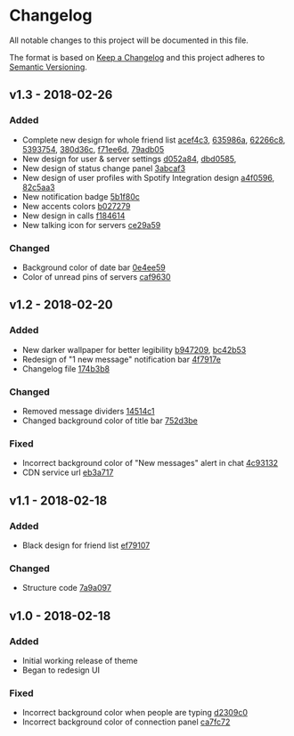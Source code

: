 # Changelog
All notable changes to this project will be documented in this file.

The format is based on [Keep a Changelog](http://keepachangelog.com/en/1.0.0/)
and this project adheres to [Semantic Versioning](http://semver.org/spec/v2.0.0.html).

## v1.3 - 2018-02-26

### Added
- Complete new design for whole friend list [acef4c3], [635986a], [62266c8], [5393754], [380d36c], [f71ee6d], [79adb05]
- New design for user & server settings [d052a84], [dbd0585],
- New design of status change panel [3abcaf3]
- New design of user profiles with Spotify Integration design [a4f0596], [82c5aa3]
- New notification badge [5b1f80c]
- New accents colors [b027279]
- New design in calls [f184614]
- New talking icon for servers [ce29a59]

### Changed
- Background color of date bar [0e4ee59]
- Color of unread pins of servers [caf9630]

###
## v1.2 - 2018-02-20
### Added
- New darker wallpaper for better legibility [b947209], [bc42b53]
- Redesign of "1 new message" notification bar [4f7917e]
- Changelog file [174b3b8]

### Changed
- Removed message dividers [14514c1]
- Changed background color of title bar [752d3be]

### Fixed
- Incorrect background color of "New messages" alert in chat [4c93132]
- CDN service url [eb3a717]

## v1.1 - 2018-02-18
### Added
- Black design for friend list [ef79107]

### Changed
- Structure code [7a9a097]

## v1.0 - 2018-02-18
### Added
- Initial working release of theme
- Began to redesign UI

### Fixed
- Incorrect background color when people are typing [d2309c0]
- Incorrect background color of connection panel [ca7fc72]

[acef4c3]: https://github.com/kirayoru/PlayfulPandaTheme/commit/acef4c3dd3f63fee7189aacea4c660b6c40e6545
[635986a]: https://github.com/kirayoru/PlayfulPandaTheme/commit/635986addf60fe3a4ec6faba62e2c3133c324f11
[62266c8]: https://github.com/kirayoru/PlayfulPandaTheme/commit/62266c852efcd317d37cf6f5b3c272135f22c3ca
[5393754]: https://github.com/kirayoru/PlayfulPandaTheme/commit/5393754aa45df2b739bd030538a89e3f27c811b2
[380d36c]: https://github.com/kirayoru/PlayfulPandaTheme/commit/380d36cda5c11c115a13fc461b4aa1559410b41a
[f71ee6d]: https://github.com/kirayoru/PlayfulPandaTheme/commit/f71ee6d29895a3b4d5221d713c8236216770bc84
[79adb05]: https://github.com/kirayoru/PlayfulPandaTheme/commit/79adb054cb0467653b708af66c51ee4dbe1cadbd
[d052a84]: https://github.com/kirayoru/PlayfulPandaTheme/commit/d052a849fb27ff3fc6f847031946ca01250f5a6d
[dbd0585]: https://github.com/kirayoru/PlayfulPandaTheme/commit/dbd05851dc917a32b45482847105441dd2a137c1
[3abcaf3]: https://github.com/kirayoru/PlayfulPandaTheme/commit/3abcaf33f303c65da31cc96dc848f4183632ee26
[a4f0596]: https://github.com/kirayoru/PlayfulPandaTheme/commit/a4f059659034dbc518bd394256ed48225b7c5269
[82c5aa3]: https://github.com/kirayoru/PlayfulPandaTheme/commit/82c5aa3f56de3444bac9ca3aa4842df7b920281f
[5b1f80c]: https://github.com/kirayoru/PlayfulPandaTheme/commit/5b1f80cf22603fca1e9577be392edc0747dc39ee
[b027279]: https://github.com/kirayoru/PlayfulPandaTheme/commit/b0272797996c777278d013b544e01511660590c2
[f184614]: https://github.com/kirayoru/PlayfulPandaTheme/commit/f184614a93065a5e9c3a9abd6242d76adc60274a
[ce29a59]: https://github.com/kirayoru/PlayfulPandaTheme/commit/ce29a590617d594a0a1c840f1fc1bde930e5edfd
[0e4ee59]: https://github.com/kirayoru/PlayfulPandaTheme/commit/0e4ee595c3f0b8025246a30521aaa55d9750cf73
[caf9630]: https://github.com/kirayoru/PlayfulPandaTheme/commit/caf9630c0405f9360f2ac39aec7b3a40dced743e

[b947209]: https://github.com/kirayoru/PlayfulPandaTheme/commit/b947209136819d7c6abfcc8f559c47e80936c68b
[bc42b53]: https://github.com/kirayoru/PlayfulPandaTheme/commit/bc42b53d1799db9c27c73e7e8dacf45732af1f54
[174b3b8]: https://github.com/kirayoru/PlayfulPandaTheme/commit/174b3b8f8e23f718aedd53e05245d9032b8ec9ff
[4f7917e]: https://github.com/kirayoru/PlayfulPandaTheme/commit/4f7917e6e0cf13f988dbbc13fe7abac9f4359edd
[14514c1]: https://github.com/kirayoru/PlayfulPandaTheme/commit/14514c14449b22790d574116da8fa3efbb8a2ab0
[752d3be]: https://github.com/kirayoru/PlayfulPandaTheme/commit/752d3bee87bbf9816c8826b0cd3439fc00d5a0bd
[4c93132]: https://github.com/kirayoru/PlayfulPandaTheme/commit/4c931324f941f8cf542bccd44354087db73045c2
[eb3a717]: https://github.com/kirayoru/PlayfulPandaTheme/commit/eb3a717ac7345ddfb67eb5c5a4cc44886774e316

[ef79107]: https://github.com/kirayoru/PlayfulPandaTheme/commit/ef79107ab2e8da50f000406a90a52694939d9aed
[7a9a097]: https://github.com/kirayoru/PlayfulPandaTheme/commit/7a9a097eac59bfbd7006c5b7accf54b0736128d6

[d2309c0]: https://github.com/kirayoru/PlayfulPandaTheme/commit/d2309c09f0614204a8d1929a0034174781b39c70
[ca7fc72]: https://github.com/kirayoru/PlayfulPandaTheme/commit/ca7fc72938720169d87a90ebd38e1587b255fe94

[Unreleased]: https://github.com/kirayoru/PlayfulPandaTheme/compare/master...exp
